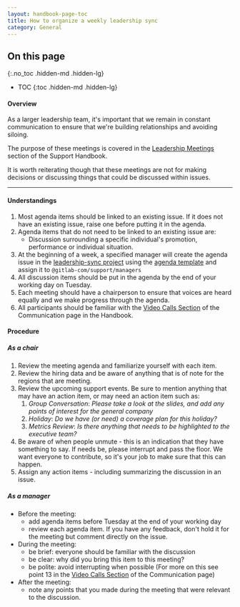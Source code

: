 ```yaml
---
layout: handbook-page-toc
title: How to organize a weekly leadership sync
category: General
---
```


## On this page
{:.no_toc .hidden-md .hidden-lg}

- TOC
{:toc .hidden-md .hidden-lg}

#### Overview

As a larger leadership team, it's important that we remain in constant communication to ensure that we're
building relationships and avoiding siloing.

The purpose of these meetings is covered in the [Leadership Meetings](/handbook/support/index.html#leadership-meetings) section
of the Support Handbook.

It is worth reiterating though that these meetings are not for making decisions or discussing things that
could be discussed within issues.

---
#### Understandings
1. Most agenda items should be linked to an existing issue. If it does not have an existing issue, raise one before putting it in the agenda.
1. Agenda items that do not need to be linked to an existing issue are:
   - Discussion surrounding a specific individual's promotion, performance or individual situation.
1. At the beginning of a week, a specified manager will create the agenda issue in the [leadership-sync project](https://gitlab.com/gitlab-com/support/managers/leadership-sync) using the [agenda template](https://gitlab.com/gitlab-com/support/managers/leadership-sync/issues/new?issuable_template=Agenda) and assign it to `@gitlab-com/support/managers`
1. All discussion items should be put in the agenda by the end of your working day on Tuesday.
1. Each meeting should have a chairperson to ensure that voices are heard equally and we make progress through the agenda.
1. All participants should be familiar with the [Video Calls Section](/handbook/communication/#video-calls) of the Communication page in the Handbook.

#### Procedure
##### As a chair
1. Review the meeting agenda and familiarize yourself with each item. 
1. Review the hiring data and be aware of anything that is of note for the regions that are meeting.
1. Review the upcoming support events. Be sure to mention anything that may have an action item, or may need an action item such as:
   1. *Group Conversation*: _Please take a look at the slides, and add any points of interest for the general company_
   1. *Holiday*: _Do we have (or need) a coverage plan for this holiday?_
   1. *Metrics Review*: _Is there anything that needs to be highlighted to the executive team?_ 
1. Be aware of when people unmute - this is an indication that they have something to say. If needs be, please interrupt and pass the
floor. We want everyone to contribute, so it's your job to make sure that this can happen.
1. Assign any action items - including summarizing the discussion in an issue.

##### As a manager
* Before the meeting: 
    * add agenda items before Tuesday at the end of your working day
    * review each agenda item. If you have any feedback, don't hold it for the meeting but comment directly on the issue.
* During the meeting:
    * be brief: everyone should be familiar with the discussion
    * be clear: why did you bring this item to this meeting?
    * be polite: avoid interrupting when possible (For more on this see point 13 in the [Video Calls Section](/handbook/communication/#video-calls) of the Communication page)
* After the meeting: 
   * note any points that you made during the meeting that were relevant to the discussion.

